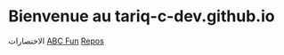 # Bienvenue au tariq-c-dev.github.io

الاختصارات
[ABC Fun](https://tariq-c-dev.github.io/ABC-Fun/index.html)
[Repos](https://github.com/tariq-c-dev?tab=repositories)
